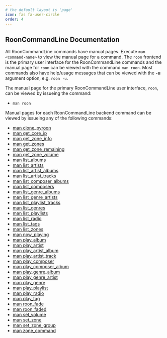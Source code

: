 ```yaml
---
# the default layout is 'page'
icon: fas fa-user-circle
order: 4
---
```


## RoonCommandLine Documentation

All RoonCommandLine commands have manual pages. Execute `man <command-name>`
to view the manual page for a command. The `roon` frontend is the primary
user interface for the RoonCommandLine commands and the manual page for
`roon` can be viewed with the command `man roon`. Most commands also have
help/usage messages that can be viewed with the **-u** argument option,
e.g. `roon -u`.

The manual page for the primary RoonCommandLine user interface, `roon`,
can be viewed by issueing the command:

- `man roon`

Manual pages for each RoonCommandLine backend command can be viewed by issueing any of the following commands:

- [man clone_pyroon](https://github.com/doctorfree/RoonCommandLine/-/blob/master/markdown/clone_pyroon.1.md)
- [man get_core_ip](https://github.com/doctorfree/RoonCommandLine/-/blob/master/markdown/get_core_ip.1.md)
- [man get_zone_info](https://github.com/doctorfree/RoonCommandLine/-/blob/master/markdown/get_zone_info.1.md)
- [man get_zones](https://github.com/doctorfree/RoonCommandLine/-/blob/master/markdown/get_zones.1.md)
- [man get_zone_remaining](https://github.com/doctorfree/RoonCommandLine/-/blob/master/markdown/get_zone_remaining.1.md)
- [man get_zone_volume](https://github.com/doctorfree/RoonCommandLine/-/blob/master/markdown/get_zone_volume.1.md)
- [man list_albums](https://github.com/doctorfree/RoonCommandLine/-/blob/master/markdown/list_albums.1.md)
- [man list_artists](https://github.com/doctorfree/RoonCommandLine/-/blob/master/markdown/list_artists.1.md)
- [man list_artist_albums](https://github.com/doctorfree/RoonCommandLine/-/blob/master/markdown/list_artist_albums.1.md)
- [man list_artist_tracks](https://github.com/doctorfree/RoonCommandLine/-/blob/master/markdown/list_artist_tracks.1.md)
- [man list_composer_albums](https://github.com/doctorfree/RoonCommandLine/-/blob/master/markdown/list_composer_albums.1.md)
- [man list_composers](https://github.com/doctorfree/RoonCommandLine/-/blob/master/markdown/list_composers.1.md)
- [man list_genre_albums](https://github.com/doctorfree/RoonCommandLine/-/blob/master/markdown/list_genre_albums.1.md)
- [man list_genre_artists](https://github.com/doctorfree/RoonCommandLine/-/blob/master/markdown/list_genre_artists.1.md)
- [man list_playlist_tracks](https://github.com/doctorfree/RoonCommandLine/-/blob/master/markdown/list_playlist_tracks.1.md)
- [man list_genres](https://github.com/doctorfree/RoonCommandLine/-/blob/master/markdown/list_genres.1.md)
- [man list_playlists](https://github.com/doctorfree/RoonCommandLine/-/blob/master/markdown/list_playlists.1.md)
- [man list_radio](https://github.com/doctorfree/RoonCommandLine/-/blob/master/markdown/list_radio.1.md)
- [man list_tags](https://github.com/doctorfree/RoonCommandLine/-/blob/master/markdown/list_tags.1.md)
- [man list_zones](https://github.com/doctorfree/RoonCommandLine/-/blob/master/markdown/list_zones.1.md)
- [man now_playing](https://github.com/doctorfree/RoonCommandLine/-/blob/master/markdown/now_playing.1.md)
- [man play_album](https://github.com/doctorfree/RoonCommandLine/-/blob/master/markdown/play_album.1.md)
- [man play_artist](https://github.com/doctorfree/RoonCommandLine/-/blob/master/markdown/play_artist.1.md)
- [man play_artist_album](https://github.com/doctorfree/RoonCommandLine/-/blob/master/markdown/play_artist_album.1.md)
- [man play_artist_track](https://github.com/doctorfree/RoonCommandLine/-/blob/master/markdown/play_artist_track.1.md)
- [man play_composer](https://github.com/doctorfree/RoonCommandLine/-/blob/master/markdown/play_composer.1.md)
- [man play_composer_album](https://github.com/doctorfree/RoonCommandLine/-/blob/master/markdown/play_composer_album.1.md)
- [man play_genre_album](https://github.com/doctorfree/RoonCommandLine/-/blob/master/markdown/play_genre_album.1.md)
- [man play_genre_artist](https://github.com/doctorfree/RoonCommandLine/-/blob/master/markdown/play_genre_artist.1.md)
- [man play_genre](https://github.com/doctorfree/RoonCommandLine/-/blob/master/markdown/play_genre.1.md)
- [man play_playlist](https://github.com/doctorfree/RoonCommandLine/-/blob/master/markdown/play_playlist.1.md)
- [man play_radio](https://github.com/doctorfree/RoonCommandLine/-/blob/master/markdown/play_radio.1.md)
- [man play_tag](https://github.com/doctorfree/RoonCommandLine/-/blob/master/markdown/play_tag.1.md)
- [man roon_fade](https://github.com/doctorfree/RoonCommandLine/-/blob/master/markdown/roon_fade.1.md)
- [man roon_faded](https://github.com/doctorfree/RoonCommandLine/-/blob/master/markdown/roon_faded.5.md)
- [man set_volume](https://github.com/doctorfree/RoonCommandLine/-/blob/master/markdown/set_volume.1.md)
- [man set_zone](https://github.com/doctorfree/RoonCommandLine/-/blob/master/markdown/set_zone.1.md)
- [man set_zone_group](https://github.com/doctorfree/RoonCommandLine/-/blob/master/markdown/set_zone_group.1.md)
- [man zone_command](https://github.com/doctorfree/RoonCommandLine/-/blob/master/markdown/zone_command.1.md)
